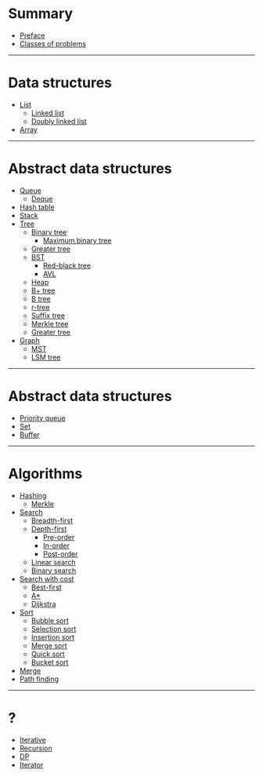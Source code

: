 # Summary

- [Preface](./preface.md)
- [Classes of problems](./classes-of-problems.md)
 
---

# Data structures

- [List](./data-structures/list.md)
    - [Linked list](./data-structures/linked-list.md)
    - [Doubly linked list](./data-structures/doubly-linked-list.md)
- [Array](./data-structures/array.md)

---

# Abstract data structures

- [Queue](./data-structures/queue.md)
    - [Deque](./data-structures/deque.md)
- [Hash table](./data-structures/hash-map.md)
- [Stack](./data-structures/stack.md)
- [Tree](./data-structures/tree.md)
    - [Binary tree](./data-structures/binary-tree.md)
      - [Maximum binary tree](./data-structures/maximum-binary-tree.md)
    - [Greater tree]()
    - [BST](./data-structures/bst.md)
        - [Red-black tree]()
        - [AVL](./data-structures/avl-tree.md)
    - [Heap](./data-structures/heap.md)
    - [B+ tree](./data-structures/b+-tree.md)
    - [B tree]()
    - [r-tree]()
    - [Suffix tree]()
    - [Merkle tree]()
    - [Greater tree]()
- [Graph](./data-structures/graph.md)
    - [MST](./data-structures/mst.md)
    - [LSM tree]()

---

# Abstract data structures

- [Priority queue](./data-structures/priority-queue.md)
- [Set](./data-structures/set.md)
- [Buffer]()

---

# Algorithms

- [Hashing]()
  - [Merkle]()
- [Search](./algorithms/search/index.md)
    - [Breadth-first](./algorithms/search/breadth-first.md)
    - [Depth-first](./algorithms/search/depth-first/index.md)
        - [Pre-order](./algorithms/search/depth-first/pre-order.md)
        - [In-order](./algorithms/search/depth-first/in-order.md)
        - [Post-order](./algorithms/search/depth-first/post-order.md)
    - [Linear search]()
    - [Binary search]()
- [Search with cost]()
    - [Best-first]()
    - [A*]()
    - [Dijkstra](./algorithms/search/dijkstra.md)
- [Sort]()
    - [Bubble sort](./algorithms/sort/bubble-sort.md)
    - [Selection sort]()
    - [Insertion sort]()
    - [Merge sort](./algorithms/sort/merge-sort.md)
    - [Quick sort](./algorithms/sort/quick-sort.md)
    - [Bucket sort]()
- [Merge]()
- [Path finding](./algorithms/path-finding/index.md)

---

# ?

- [Iterative]()
- [Recursion](./something/recursion.md)
- [DP]()
- [Iterator]()
